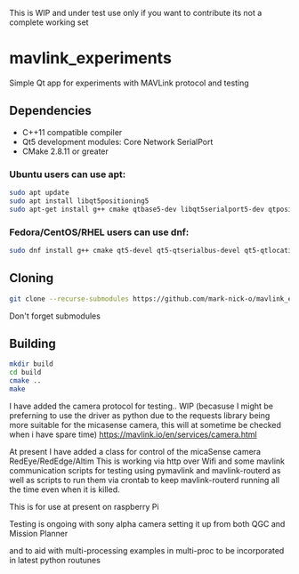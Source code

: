 This is WIP and under test use only if you want to contribute its not a complete working set


# mavlink_experiments
Simple Qt app for experiments with MAVLink protocol and testing

## Dependencies
* C++11 compatible compiler
* Qt5 development modules: Core Network SerialPort
* CMake 2.8.11 or greater
  
### Ubuntu users can use apt:
```bash
sudo apt update
sudo apt install libqt5positioning5
sudo apt-get install g++ cmake qtbase5-dev libqt5serialport5-dev qtpositioning5-dev libqt5svg5-dev
```
### Fedora/CentOS/RHEL users can use dnf:
```bash
sudo dnf install g++ cmake qt5-devel qt5-qtserialbus-devel qt5-qtlocation qtpositioning5-dev libqt5svg5-dev
```
## Cloning
```bash
git clone --recurse-submodules https://github.com/mark-nick-o/mavlink_experiments
```
Don't forget submodules

## Building
```bash
mkdir build
cd build
cmake ..
make
```
I have added the camera protocol for testing.. WIP (becasuse I might be preferning to use the driver as python due to the requests library being more suitable for the micasense camera, this will at sometime be checked when i have spare time)
https://mavlink.io/en/services/camera.html

At present I have added a class for control of the micaSense camera RedEye/RedEdge/Altim This is working via http over Wifi 
and some mavlink communication scripts for testing using pymavlink and mavlink-routerd as well as scripts to run them via crontab to keep mavlink-routerd running all the time even when it is killed.

This is for use at present on raspberry Pi 

Testing is ongoing with sony alpha camera setting it up from both QGC and Mission Planner

and to aid with multi-processing examples in multi-proc to be incorporated in latest python routunes
